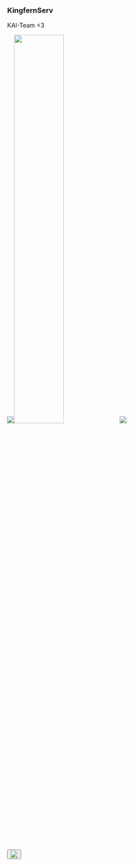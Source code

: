 ### KingfernServ

KAI-Team <3

<img src="https://github-readme-stats.vercel.app/api?username=kingfernjohn&&show_icons=true&title_color=ffffff&icon_color=bb2acf&text_color=daf7dc&bg_color=151515"><img src="https://github-readme-streak-stats.herokuapp.com/?user=kingfernjohn&theme=dark" width="48%" >
<img src="https://github-readme-stats.vercel.app/api/top-langs/?username=kingfernjohn&layout=compact&theme=dark">

<button onclick="paypal.me/kingfernjohn"><img src="https://camo.githubusercontent.com/a18b4bf3a695fb7a3c6eff91238fe45862849a8b38ffe492764d33fc73036de2/68747470733a2f2f696f6e69636162697a61752e6769746875622e696f2f6261646765732f70617970616c2e737667"></button>
